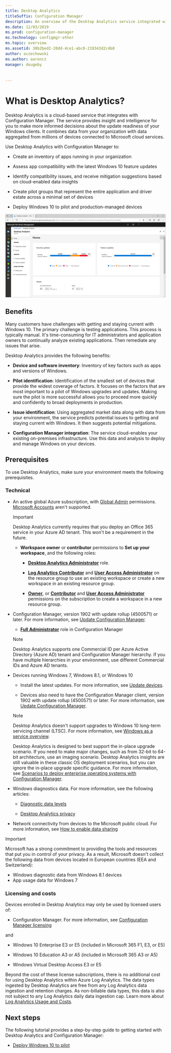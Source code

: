 ```yaml
---
title: Desktop Analytics
titleSuffix: Configuration Manager
description: An overview of the Desktop Analytics service integrated with Configuration Manager.
ms.date: 12/03/2019
ms.prod: configuration-manager
ms.technology: configmgr-other
ms.topic: overview
ms.assetid: 38b2bed2-20dd-4ce1-abc0-219343d2c4b8
author: aczechowski
ms.author: aaroncz
manager: dougeby


---
```


# What is Desktop Analytics?

Desktop Analytics is a cloud-based service that integrates with Configuration Manager. The service provides insight and intelligence for you to make more informed decisions about the update readiness of your Windows clients. It combines data from your organization with data aggregated from millions of devices connected to Microsoft cloud services.

Use Desktop Analytics with Configuration Manager to:  

- Create an inventory of apps running in your organization  

- Assess app compatibility with the latest Windows 10 feature updates  

- Identify compatibility issues, and receive mitigation suggestions based on cloud-enabled data insights  

- Create pilot groups that represent the entire application and driver estate across a minimal set of devices  

- Deploy Windows 10 to pilot and production-managed devices  

![Screenshot of the Desktop Analytics home page in the Azure portal](media/portal-home.png)

## Benefits

Many customers have challenges with getting and staying current with Windows 10. The primary challenge is testing applications. This process is typically manual. It's time-consuming for IT administrators and application owners to continually analyze existing applications. Then remediate any issues that arise.

Desktop Analytics provides the following benefits:

- **Device and software inventory**: Inventory of key factors such as apps and versions of Windows.  

- **Pilot identification**: Identification of the smallest set of devices that provide the widest coverage of factors. It focuses on the factors that are most important to a pilot of Windows upgrades and updates. Making sure the pilot is more successful allows you to proceed more quickly and confidently to broad deployments in production.  

- **Issue identification**: Using aggregated market data along with data from your environment, the service predicts potential issues to getting and staying current with Windows. It then suggests potential mitigations.  

- **Configuration Manager integration**: The service cloud-enables your existing on-premises infrastructure. Use this data and analysis to deploy and manage Windows on your devices.  



## Prerequisites

To use Desktop Analytics, make sure your environment meets the following prerequisites.


### Technical

- An active global Azure subscription, with [Global Admin](/azure/active-directory/users-groups-roles/directory-assign-admin-roles#company-administrator-permissions) permissions. [Microsoft Accounts](https://docs.microsoft.com/windows/security/identity-protection/access-control/microsoft-accounts) aren't supported.  

    > [!Important]  
    > Desktop Analytics currently requires that you deploy an Office 365 service in your Azure AD tenant. This won't be a requirement in the future.

    - **Workspace owner** or **contributor** permissions to **Set up your workspace**, and the following roles:  

      - [**Desktop Analytics Administrator**](https://docs.microsoft.com/azure/active-directory/users-groups-roles/directory-assign-admin-roles#desktop-analytics-administrator-permissions) role.

      - [**Log Analytics Contributor**](https://docs.microsoft.com/azure/role-based-access-control/built-in-roles#log-analytics-contributor) and [**User Access Administrator**](https://docs.microsoft.com/azure/role-based-access-control/built-in-roles#user-access-administrator) on the resource group to use an existing workspace or create a new workspace in an existing resource group.

      - [**Owner**](https://docs.microsoft.com/azure/role-based-access-control/built-in-roles#owner), or [**Contributor**](https://docs.microsoft.com/azure/role-based-access-control/built-in-roles#contributor) and [**User Access Administrator**](https://docs.microsoft.com/azure/role-based-access-control/built-in-roles#user-access-administrator) permissions on the subscription to create a workspace in a new resource group.  

- Configuration Manager, version 1902 with update rollup (4500571) or later. For more information, see [Update Configuration Manager](/sccm/desktop-analytics/connect-configmgr#bkmk_hotfix).  

    - [**Full Administrator**](/sccm/core/understand/fundamentals-of-role-based-administration#bkmk_Planroles) role in Configuration Manager  

    > [!Note]  
    > Desktop Analytics supports one Commercial ID per Azure Active Directory (Azure AD) tenant and Configuration Manager hierarchy. If you have multiple hierarchies in your environment, use different Commercial IDs and Azure AD tenants.<!-- 4958160 -->

- Devices running Windows 7, Windows 8.1, or Windows 10  

    - Install the latest updates. For more information, see [Update devices](/sccm/desktop-analytics/enroll-devices#update-devices).  

    - Devices also need to have the Configuration Manager client, version 1902 with update rollup (4500571) or later. For more information, see [Update Configuration Manager](/sccm/desktop-analytics/connect-configmgr#bkmk_hotfix).  

    > [!Note]  
    > Desktop Analytics doesn't support upgrades to Windows 10 long-term servicing channel (LTSC). For more information, see [Windows as a service overview](https://docs.microsoft.com/windows/deployment/update/waas-overview#long-term-servicing-channel).
    >
    > Desktop Analytics is designed to best support the in-place upgrade scenario. If you need to make major changes, such as from 32-bit to 64-bit architecture, use an imaging scenario. Desktop Analytics insights are still valuable in these classic OS deployment scenarios, but you can ignore the in-place upgrade specific guidance. For more information, see [Scenarios to deploy enterprise operating systems with Configuration Manager](/sccm/osd/deploy-use/scenarios-to-deploy-enterprise-operating-systems).

- Windows diagnostics data. For more information, see the following articles:  

    - [Diagnostic data levels](/sccm/desktop-analytics/enable-data-sharing#diagnostic-data-levels)  

    - [Desktop Analytics privacy](/sccm/desktop-analytics/privacy)  

- Network connectivity from devices to the Microsoft public cloud. For more information, see [How to enable data sharing](/sccm/desktop-analytics/enable-data-sharing)  

> [!Important]   
> Microsoft has a strong commitment to providing the tools and resources that put you in control of your privacy. As a result, Microsoft doesn't collect the following data from devices located in European countries (EEA and Switzerland):
>
> - Windows diagnostic data from Windows 8.1 devices
> - App usage data for Windows 7

### Licensing and costs

Devices enrolled in Desktop Analytics may only be used by licensed users of:

- Configuration Manager. For more information, see [Configuration Manager licensing](/configmgr/core/understand/product-and-licensing-faq)

and 

- Windows 10 Enterprise E3 or E5 (included in Microsoft 365 F1, E3, or E5)

- Windows 10 Education A3 or A5 (included in Microsoft 365 A3 or A5)

- Windows Virtual Desktop Access E3 or E5  

Beyond the cost of these license subscriptions, there is no additional cost for using Desktop Analytics within Azure Log Analytics. The data types ingested by Desktop Analytics are free from any Log Analytics data ingestion and retention charges. As non-billable data types, this data is also not subject to any Log Analytics daily data ingestion cap. Learn more about [Log Analytics Usage and Costs](https://docs.microsoft.com/azure/azure-monitor/platform/manage-cost-storage).


## Next steps

The following tutorial provides a step-by-step guide to getting started with Desktop Analytics and Configuration Manager:  

- [Deploy Windows 10 to pilot](/sccm/desktop-analytics/tutorial-windows10)  
